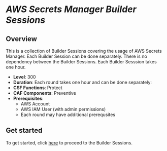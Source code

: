 <!--                                                                                       -->
<!-- Copyright 2018 Amazon.com, Inc. or its affiliates. All Rights Reserved.               -->
<!--                                                                                       -->
<!-- Permission is hereby granted, free of charge, to any person obtaining a copy of this  -->
<!-- software and associated documentation files (the "Software"), to deal in the Software -->
<!-- without restriction, including without limitation the rights to use, copy, modify,    -->
<!-- merge, publish, distribute, sublicense, and/or sell copies of the Software, and to    -->
<!-- permit persons to whom the Software is furnished to do so.                            -->
<!--                                                                                       -->
<!-- THE SOFTWARE IS PROVIDED "AS IS", WITHOUT WARRANTY OF ANY KIND, EXPRESS OR IMPLIED,   -->
<!-- INCLUDING BUT NOT LIMITED TO THE WARRANTIES OF MERCHANTABILITY, FITNESS FOR A         -->
<!-- PARTICULAR PURPOSE AND NONINFRINGEMENT. IN NO EVENT SHALL THE AUTHORS OR COPYRIGHT    -->
<!-- HOLDERS BE LIABLE FOR ANY CLAIM, DAMAGES OR OTHER LIABILITY, WHETHER IN AN ACTION     -->
<!-- OF CONTRACT, TORT OR OTHERWISE, ARISING FROM, OUT OF OR IN CONNECTION WITH THE        -->
<!-- SOFTWARE OR THE USE OR OTHER DEALINGS IN THE SOFTWARE.                                -->
<!--                                                                                       -->
# ___AWS Secrets Manager Builder Sessions___

## Overview

This is a collection of Builder Sessions covering the usage of AWS Secrets Manager. Each Builder Session can be done separately.  There is no dependency between the Builder Sessions. Each Builder Sesssion takes one hour.

* **Level**: 300
* **Duration**: Each round takes one hour and can be done separately:
* **CSF Functions**: Protect
* **CAF Components**: Preventive
* **Prerequisites**:
    * AWS Account
    * AWS IAM User (with admin permissions)
    * Each round may have additional prerequsites

## Get started

To get started, click [here](https://secrets-manager.awssecworkshops.com) to proceed to the Builder Sessions.
